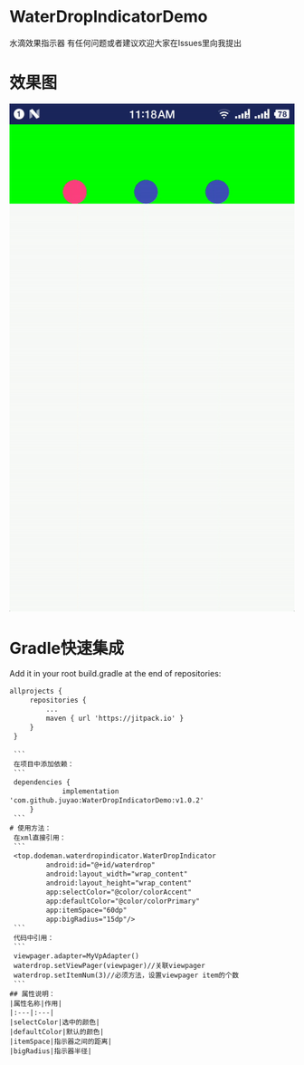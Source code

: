 # WaterDropIndicatorDemo
水滴效果指示器
有任何问题或者建议欢迎大家在Issues里向我提出
# 效果图
![效果预览](https://github.com/juyao/WaterDropIndicatorDemo/blob/master/gif/ezgif-4-882802b2e1.gif)
# Gradle快速集成
   Add it in your root build.gradle at the end of repositories:
   ```
   allprojects {
   		repositories {
   			...
   			maven { url 'https://jitpack.io' }
   		}
   	}

   	```
   	在项目中添加依赖：
   	```
   	dependencies {
    	        implementation 'com.github.juyao:WaterDropIndicatorDemo:v1.0.2'
    	}
    ```
# 使用方法：
    在xml直接引用：
    ```
    <top.dodeman.waterdropindicator.WaterDropIndicator
            android:id="@+id/waterdrop"
            android:layout_width="wrap_content"
            android:layout_height="wrap_content"
            app:selectColor="@color/colorAccent"
            app:defaultColor="@color/colorPrimary"
            app:itemSpace="60dp"
            app:bigRadius="15dp"/>
    ```
    代码中引用：
    ```
    viewpager.adapter=MyVpAdapter()
    waterdrop.setViewPager(viewpager)//关联viewpager
    waterdrop.setItemNum(3)//必须方法，设置viewpager item的个数
    ```
 ## 属性说明：
 |属性名称|作用|
 |:---|:---|
 |selectColor|选中的颜色|
 |defaultColor|默认的颜色|
 |itemSpace|指示器之间的距离|
 |bigRadius|指示器半径|

